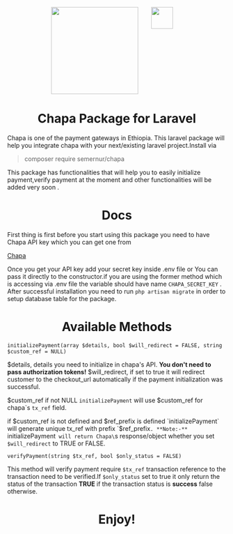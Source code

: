 <p align="center" style="display:flex; margin-left:20%">
  <img src="https://ethiopianlogos.com/logos/chapa/chapa.svg" width="200" style="margin-right:30px" />
  <img src="https://www.svgrepo.com/show/353985/laravel.svg" width="50" />

</p>

<h1 align="center">
Chapa Package for Laravel
</h1>
 Chapa is one of the payment gateways in Ethiopia. This laravel package will help you integrate chapa with your next/existing laravel project.Install via 
 
 >composer require semernur/chapa
 
 This package has functionalities that will help you to easily initialize payment,verify payment at the moment and other functionalities will be added very soon .
 <h1 align="center">
Docs
</h1>
First thing is first before you start using this package you need to have Chapa API key which you can get one from

[Chapa](https://dashboard.chapa.co/)

Once you get your API key add your secret key inside .env file or You can pass it directly to the constructor.if you are using the former method which is accessing via .env file the variable should have name `CHAPA_SECRET_KEY` .
After successful installation you need to run `php artisan migrate` in order to setup database table for the package.

<h1 align="center">
Available Methods
</h1>

`initializePayment(array $details, bool $will_redirect = FALSE, string $custom_ref = NULL)`

$details, details you need to initialize in chapa's API.
**You don't need to pass authorization tokens!**
$will_redirect, if set to true it will redirect customer to the checkout_url automatically if the payment initialization was successful.

$custom_ref if not NULL `initializePayment` will use $custom_ref for chapa\`s `tx_ref` field.

if $custom_ref is not defined and $ref_prefix is defined `initializePayment` will generate unique tx_ref with prefix `$ref_prefix`.
**Note:-** `initializePayment` will return Chapa\`s response/object whether you set `$will_redirect` to TRUE or FALSE.

`verifyPayment(string $tx_ref, bool $only_status = FALSE)`

This method will verify payment require `$tx_ref` transaction reference to the transaction need to be verified.If `$only_status` set to true it only return the status of the transaction **TRUE** if the transaction status is **success** false otherwise.

<h1 align="center">Enjoy!</h1>
